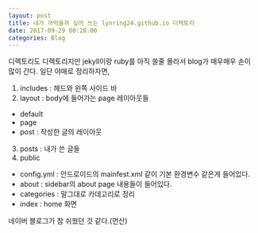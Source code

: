 ```yaml
---
layout: post
title: 내가 까먹을까 싶어 쓰는 lynring24.github.io 디렉토리 
date: 2017-09-29 00:28:00
categories: Blog
---
```


디렉토리도 디렉토리지만 jekyll이랑 ruby를 아직 쓸줄 몰라서 blog가 매우매우 손이 많이 간다.
일단 야매로 정리하자면,

1. includes : 헤드와 왼쪽 사이드 바
2. layout : body에 들어가는 page 레이아웃들
  + default
  + page
  + post : 작성한 글의 레이아웃
3. posts : 내가 쓴 글들
4. public
  + config.yml : 안드로이드의 mainfest.xml 같이 기본 환경변수 같은게 들어있다.
  + about : sidebar의 about page 내용들이 들어있다.
  + categories : 말그대로 카데고리로 정리
  + index : home 화면

네이버 블로그가 참 쉬웠던 것 같다.(먼산)
